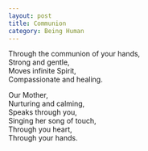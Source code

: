 ```yaml
---
layout: post
title: Communion
category: Being Human 
---
```


Through the communion of your hands,  
Strong and gentle,  
Moves infinite Spirit,  
Compassionate and healing.

Our Mother,  
Nurturing and calming,  
Speaks through you,  
Singing her song of touch,  
Through you heart,  
Through your hands.

